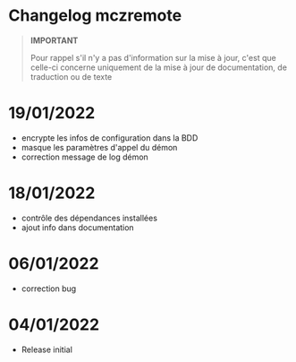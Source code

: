 # Changelog mczremote

>**IMPORTANT**
>
>Pour rappel s'il n'y a pas d'information sur la mise à jour, c'est que celle-ci concerne uniquement de la mise à jour de documentation, de traduction ou de texte



# 19/01/2022
- encrypte les infos de configuration dans la BDD
- masque les paramètres d'appel du démon
- correction message de log démon

# 18/01/2022
- contrôle des dépendances installées
- ajout info dans documentation

# 06/01/2022
- correction bug

# 04/01/2022
- Release initial

